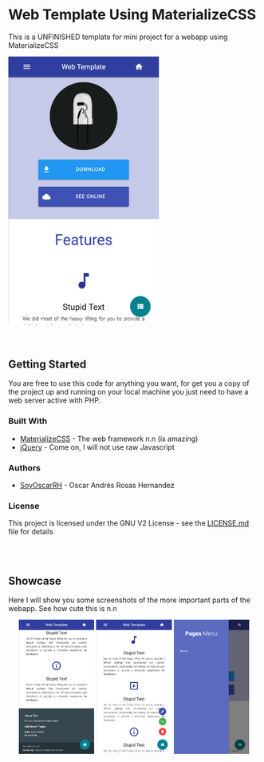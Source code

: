 # Web Template Using MaterializeCSS

This is a UNFINISHED template for mini project for a webapp using MaterializeCSS


<img src="Documentation/Graphics/GeneralPage.png" width="60%"/>
<br><br<img src="Documentation/Graphics/GeneralPage.png" width="50%"/>
<br><br>


## Getting Started

You are free to use this code for anything you want, for get you a copy of the project
up and running on your local machine you just need to have a web server active with PHP.

### Built With

* [MaterializeCSS](http://materializecss.com/) - The web framework n.n (is amazing)
* [jQuery](https://jquery.com/) - Come on, I will not use raw Javascript

### Authors

* [SoyOscarRH](https://github.com/SoyOscarRH) - Oscar Andrés Rosas Hernandez

### License

This project is licensed under the GNU V2 License - see the [LICENSE.md](LICENSE.md) file
for details

<br><br>

## Showcase

Here I will show you some screenshots of the more important parts of the webapp. See how cute this is n.n
<center>

<p align="center">
<img src="Documentation/Graphics/ShowCase1.png" width="30%"/>
<img src="Documentation/Graphics/ShowCase2.png" width="30%"/>
<img src="Documentation/Graphics/ShowCase3.png" width="30%"/>
</p>



